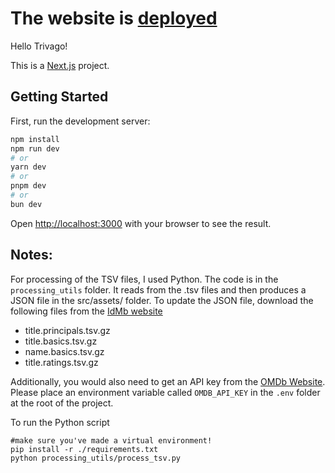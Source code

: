 # The website is [deployed](https://cageflix-blue.vercel.app/)

Hello Trivago!

This is a [Next.js](https://nextjs.org) project.

## Getting Started

First, run the development server:

```bash
npm install
npm run dev
# or
yarn dev
# or
pnpm dev
# or
bun dev
```

Open [http://localhost:3000](http://localhost:3000) with your browser to see the result.

## Notes:

For processing of the TSV files, I used Python. The code is in the `processing_utils` folder. It reads from the .tsv files and then produces a JSON file in the src/assets/ folder.
To update the JSON file, download the following files from the [IdMb website](https://developer.imdb.com/non-commercial-datasets/)

- title.principals.tsv.gz
- title.basics.tsv.gz
- name.basics.tsv.gz
- title.ratings.tsv.gz

Additionally, you would also need to get an API key from the [OMDb Website](https://www.omdbapi.com/). Please place an environment variable called `OMDB_API_KEY` in the `.env` folder at the root of the project.

To run the Python script

```
#make sure you've made a virtual environment!
pip install -r ./requirements.txt
python processing_utils/process_tsv.py
```
